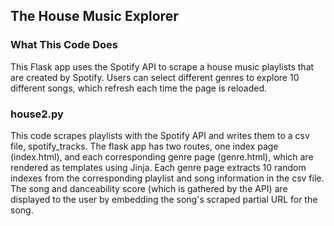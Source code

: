 
## The House Music Explorer


### What This Code Does

This Flask app uses the Spotify API to scrape a house music playlists that are created by Spotify. Users can select different genres to explore 10 different songs, which refresh each time the page is reloaded.

### house2.py

This code scrapes playlists with the Spotify API and writes them to a csv file, spotify_tracks. The flask app has two routes, one index page (index.html), and each corresponding genre page (genre.html), which are rendered as templates using Jinja. Each genre page extracts 10 random indexes from the corresponding playlist and song information in the csv file. The song and danceability score (which is gathered by the API) are displayed to the user by embedding the song's scraped partial URL for the song.
